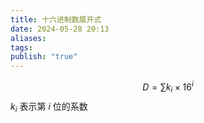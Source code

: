```yaml
---
title: 十六进制数展开式
date: 2024-05-28 20:13
aliases: 
tags: 
publish: "true"
---
```

$$
D=\sum k_i \times 16^i
$$
$k_{i}$ 表示第 $i$ 位的系数